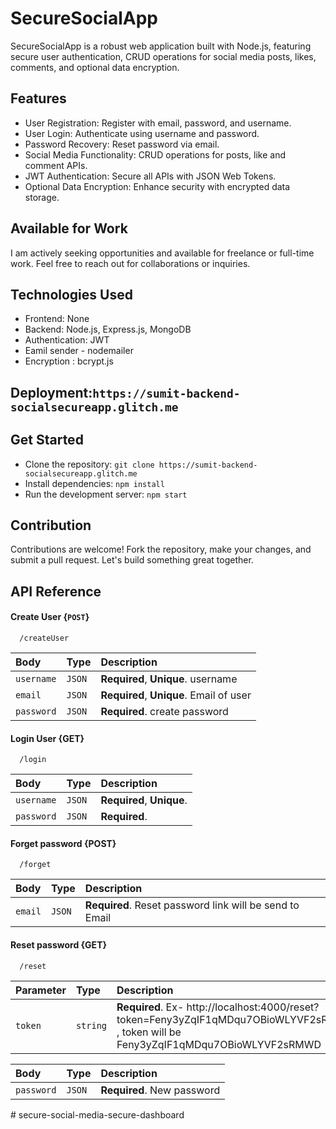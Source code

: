 # SecureSocialApp
SecureSocialApp is a robust web application built with Node.js, featuring secure user authentication, CRUD operations for social media posts, likes, comments, and optional data encryption.

## Features
- User Registration: Register with email, password, and username.
- User Login: Authenticate using username and password.
- Password Recovery: Reset password via email.
- Social Media Functionality: CRUD operations for posts, like and comment APIs.
- JWT Authentication: Secure all APIs with JSON Web Tokens.
- Optional Data Encryption: Enhance security with encrypted data storage.
## Available for Work
I am actively seeking opportunities and available for freelance or full-time work. Feel free to reach out for collaborations or inquiries.

## Technologies Used
- Frontend: None
- Backend: Node.js, Express.js, MongoDB
- Authentication: JWT
- Eamil sender - nodemailer
- Encryption : bcrypt.js
## Deployment:` https://sumit-backend-socialsecureapp.glitch.me `
## Get Started
- Clone the repository: `git clone https://sumit-backend-socialsecureapp.glitch.me`
- Install dependencies: `npm install`
- Run the development server: `npm start`
## Contribution
Contributions are welcome! Fork the repository, make your changes, and submit a pull request. Let's build something great together.


## API Reference

#### Create User {`POST`}

```http
  /createUser
```

| Body      | Type     | Description                       |
| :-------- | :------- | :-------------------------------- |
| `username`| `JSON` | **Required**, **Unique**. username  |
| `email`| `JSON` | **Required**, **Unique**. Email of user |
| `password`| `JSON` | **Required**. create password |

#### Login User {GET}

```http
  /login 
```
| Body      | Type     | Description                       |
| :-------- | :------- | :-------------------------------- |
| `username`| `JSON` | **Required**, **Unique**.|
| `password`| `JSON` | **Required**.  |


#### Forget password {POST}

```http
  /forget
```

| Body      | Type     | Description                       |
| :-------- | :------- | :-------------------------------- |
| `email`| `JSON` | **Required**. Reset password link will be send to Email |

#### Reset password {GET}

```http
  /reset
```

| Parameter      | Type     | Description                       |
| :-------- | :------- | :-------------------------------- |
| `token`| `string` | **Required**. Ex- http://localhost:4000/reset?token=Feny3yZqIF1qMDqu7OBioWLYVF2sRMWD , token will be Feny3yZqIF1qMDqu7OBioWLYVF2sRMWD |

| Body      | Type     | Description                       |
| :-------- | :------- | :-------------------------------- |
| `password`| `JSON` | **Required**. New password|



#   s e c u r e - s o c i a l - m e d i a - s e c u r e - d a s h b o a r d  
 